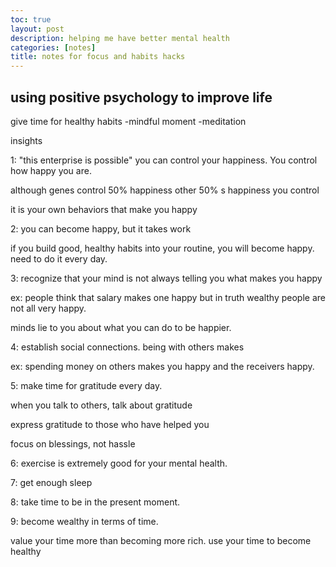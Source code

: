 ```yaml
---
toc: true
layout: post
description: helping me have better mental health
categories: [notes]
title: notes for focus and habits hacks
---
```


## using positive psychology to improve life


give time for healthy habits
-mindful moment
-meditation

insights


1: "this enterprise is possible" you can control your
happiness. You control how happy you are.


although genes control 50% happiness other 50% s happiness you control


it is your own behaviors that make you happy

2: you can become happy, but it takes work


if you build good, healthy habits into your routine, you will become happy. need to do it every day.


3: recognize that your mind is not always telling you what makes you happy


ex: people think that salary makes one happy but in truth wealthy people are not all very happy.


minds lie to you about what you can do to be happier.


4: establish social connections. being with others makes 


ex: spending money on others makes you happy and the receivers happy.


5: make time for gratitude every day.


when you talk to others, talk about gratitude


express gratitude to those who have helped you


focus on blessings, not hassle


6: exercise is extremely good for your mental health.


7: get enough sleep


8: take time to be in the present moment. 


9: become wealthy in terms of time. 


value your time more than becoming more rich. use your time to 
become healthy

